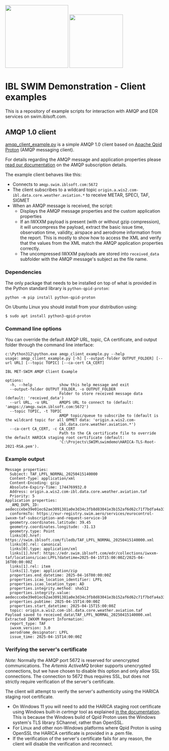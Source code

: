 <img width="200" src="https://swim.iblsoft.com/swimdemo/latest/SWIM-Weather-Public-Demonstration/attachments/ibl_logoslogan_new.png"/> <img width="170" src="https://swim.iblsoft.com/swimdemo/latest/SWIM-Weather-Public-Demonstration/attachments/ibl_logo_swimweather.png"/>

# IBL SWIM Demonstration - Client examples
This is a repository of example scripts for interaction with AMQP and EDR services on swim.iblsoft.com.

## AMQP 1.0 client

[amqp_client_example.py](https://github.com/iblsoft/swimdemo/blob/main/amqp_client_example.py) is a simple AMQP 1.0 client based on [Apache Qpid Proton](https://github.com/apache/qpid-proton) (AMQP messaging client).

For details regarding the AMQP message and application properties please [read our documentation](https://swim.iblsoft.com/swimdemo/latest/SWIM-Weather-Public-Demonstration/AMQP-Data-Subscriptions/) on the AMQP subscription details.

The example client behaves like this:
- Connects to `amqp.swim.iblsoft.com:5672`
- The client subscribes to a wildcard topic `origin.a.wis2.com-ibl.data.core.weather.aviation.*` to receive METAR, SPECI, TAF, SIGMET
- When an AMQP message is received, the script:
  - Displays the AMQP message properties and the custom application properties
  - If an IWXXM payload is present (with or without gzip compression), it will uncompress the payload, extract the basic issue time, observation time, validity, airspace and aerodrome information from the report. This is mostly to show how to access the XML and verify that the values from the XML match the AMQP application properties correctly.
  - The uncompressed IWXXM payloads are stored into `received_data` subfolder with the AMQP message's subject as the file name.

### Dependencies
The only package that needs to be installed on top of what is provided in the Python standard library is `python-qpid-proton`:
```
python -m pip install python-qpid-proton
```
On Ubuntu Linux you should install from your distribution using:
```
$ sudo apt install python3-qpid-proton
```

### Command line options

You can override the default AMQP URL, topic, CA certificate, and output folder through the command line interface:
```
c:\Python312\python.exe amqp_client_example.py --help
usage: amqp_client_example.py [-h] [--output-folder OUTPUT_FOLDER] [--url URL] [--topic TOPIC] [--ca-cert CA_CERT]

IBL MET-SWIM AMQP Client Example

options:
  -h, --help            show this help message and exit
  --output-folder OUTPUT_FOLDER, -o OUTPUT_FOLDER
                        Folder to store received message data (default: 'received_data')
  --url URL, -u URL     AMQPS URL to connect to (default: 'amqps://amqp.swim.iblsoft.com:5672')
  --topic TOPIC, -t TOPIC
                        AMQP topic/queue to subscribe to (default is the wildcard topic for all OPMET data: 'origin.a.wis2.com-
                        ibl.data.core.weather.aviation.*')
  --ca-cert CA_CERT, -c CA_CERT
                        Path to the CA certificate file to override the default HARICA staging root certificate (default:
                        'C:\Projects\SWIM\swimdemo\HARICA-TLS-Root-2021-RSA.pem').
```

### Example output
```
Message properties:
  Subject: TAF_LPFL_NORMAL_20250415140000
  Content-Type: application/xml
  Content-Encoding: gzip
  Absolute-Expiry-Time: 1744769932.0
  Address: origin.a.wis2.com-ibl.data.core.weather.aviation.taf
  Priority: 5
Application properties:
  _AMQ_DUPL_ID: aedecccebe39e01ec62ae3091381a0e3d34c3fb8d83041e3b152af6d62c71f7bdfa4a331b7c7d56a542df296e868298af52f112b60cae5a68829351a4feaf7e1
  conformsTo: https://eur-registry.swim.aero/services/eurocontrol-iwxxm-taf-subscription-and-request-service-10
  geometry.coordinates.latitude: 39.45
  geometry.coordinates.longitude: -31.13
  geometry.type: Point
  links[0].href: https://swim.iblsoft.com/filedb/TAF_LPFL_NORMAL_20250415140000.xml
  links[0].rel: canonical
  links[0].type: application/xml
  links[1].href: https://edr.swim.iblsoft.com/edr/collections/iwxxm-taf/locations/icao:LPFL?datetime=2025-04-15T15:00:00Z/2025-04-16T00:00:00Z
  links[1].rel: item
  links[1].type: application/zip
  properties.end_datetime: 2025-04-16T00:00:00Z
  properties.icao_location_identifier: LPFL
  properties.icao_location_type: AD
  properties.integrity.method: sha512
  properties.integrity.value: aedecccebe39e01ec62ae3091381a0e3d34c3fb8d83041e3b152af6d62c71f7bdfa4a331b7c7d56a542df296e868298af52f112b60cae5a68829351a4feaf7e1
  properties.pubtime: 2025-04-15T14:00:00Z
  properties.start_datetime: 2025-04-15T15:00:00Z
  topic: origin.a.wis2.com-ibl.data.core.weather.aviation.taf
Payload saved to received_data\TAF_LPFL_NORMAL_20250415140000.xml
Extracted IWXXM Report Information:
  report_type: TAF
  iwxxm_version: 3.0
  aerodrome_designator: LPFL
  issue_time: 2025-04-15T14:00:00Z
```

### Verifying the server's certificate

*Note:* Normally the AMQP port 5672 is reserved for unencrypted communications. The *Artemis ActiveMQ* broker supports unencrypted connections, but we have chosen to disable this option and only allow SSL connections. The connection to 5672 thus requires SSL, but does not strictly require verification of the server's certificate.

The client will attempt to verify the server's authenticity using the HARICA staging root certificate.
  - On Windows 11 you will need to add the HARICA staging root certificate using Windows built-in *certmgr* tool as explained [in the documentation](https://swim.iblsoft.com/swimdemo/latest/SWIM-Weather-Public-Demonstration/Working-with-Certificates/Importing-HARICA-root-certificate-on-Windows/). This is because the Windows build of Qpid Proton uses the Windows system's TLS library SChannel, rather than OpenSSL.
  - For Linux and other non-Windows platforms where Qpid Proton is using OpenSSL the HARICA certificate is provided in a .pem file.
  - If the verification of the server's certificate fails for any reason, the client will disable the verification and reconnect.
 
